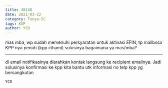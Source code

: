 ```yaml
---
title: 48148
date: 2021-03-22
category: Tanya-SC
tags: KUP
author: YCD
---
```


mas mba, wp sudah memenuhi persyaratan untuk aktivasi EFIN, tp mailbocx KPP nya penuh (kpp cihami) solusinya bagaimana ya mas/mba?

---

di email notifikasinya diarahkan kontak langsung ke recipient emailnya. Jadi solusinya konfirmasi ke kpp kita bantu utk informasi no telp kpp yg bersangkutan

`YCD`
